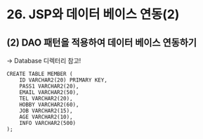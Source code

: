 # 26. JSP와 데이터 베이스 연동(2)
## (2) DAO 패턴을 적용하여 데이터 베이스 연동하기
→ Database 디렉터리 참고!
```
CREATE TABLE MEMBER (
    ID VARCHAR2(20) PRIMARY KEY,
    PASS1 VARCHAR2(20),
    EMAIL VARCHAR2(50),
    TEL VARCHAR2(20),
    HOBBY VARCHAR2(60),
    JOB VARCHAR2(15),
    AGE VARCHAR2(10),
    INFO VARCHAR2(500)
);
```
